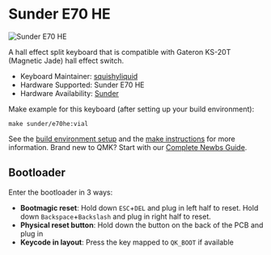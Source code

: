 # Sunder E70 HE

![Sunder E70 HE](https://i.imgur.com/5FkyZsX.jpeg)

A hall effect split keyboard that is compatible with Gateron KS-20T (Magnetic Jade) hall effect switch.

* Keyboard Maintainer: [squishyliquid](https://github.com/squishyliquid)
* Hardware Supported: Sunder E70 HE
* Hardware Availability: [Sunder](https://sunderkeyboards.com/)

Make example for this keyboard (after setting up your build environment):

    make sunder/e70he:vial

See the [build environment setup](https://docs.qmk.fm/#/getting_started_build_tools) and the [make instructions](https://docs.qmk.fm/#/getting_started_make_guide) for more information. Brand new to QMK? Start with our [Complete Newbs Guide](https://docs.qmk.fm/#/newbs).

## Bootloader

Enter the bootloader in 3 ways:

* **Bootmagic reset**: Hold down `ESC`+`DEL` and plug in left half to reset. Hold down `Backspace`+`Backslash` and plug in right half to reset.
* **Physical reset button**: Hold down the button on the back of the PCB and plug in
* **Keycode in layout**: Press the key mapped to `QK_BOOT` if available
